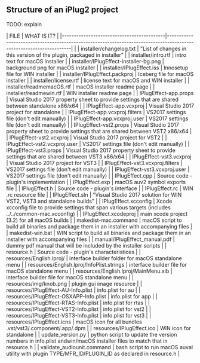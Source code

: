 ## Structure of an iPlug2 project

TODO: explain

| FILE                                      |  WHAT IS IT?                                                                                                       |
|-------------------------------------------|--------------------------------------------------------------------------------------------------------------------|                                                                          |
| installer/changelog.txt                   | "List of changes in this version of the plugin, packaged in installer"                                             |
| installer/intro.rtf                       | intro text for macOS installer                                                                                     |
| installer/IPlugEffect-installer-bg.png    | background png for macOS installer                                                                                 |
| installer/IPlugEffect.iss                 | Innosetup file for WIN installer                                                                                   |
| installer/IPlugEffect.packproj            | Iceberg file for macOS installer                                                                                   |
| installer/license.rtf                     | license text for macOS and WIN installer                                                                           |
| installer/readmemacOS.rtf                 | macOS installer readme page                                                                                        |
| installer/readmewin.rtf                   | WIN installer readme page                                                                                          |
| IPlugEffect-app.props                     | Visual Studio 2017 property sheet to provide settings that are shared between standalone x86/x64                   |
| IPlugEffect-app.vcxproj                   | Visual Studio 2017 project for standalone                                                                          |
| IPlugEffect-app.vcxproj.filters           | VS2017 settings file (don't edit manually)                                                                         |
| IPlugEffect-app.vcxproj.user              | VS2017 settings file (don't edit manually)                                                                         |
| IPlugEffect-vst2.props                    | Visual Studio 2017 property sheet to provide settings that are shared between VST2 x86/x64                         |
| IPlugEffect-vst2.vcxproj                  | Visual Studio 2017 project for VST2                                                                                |
| IPlugEffect-vst2.vcxproj.user             | VS2017 settings file (don't edit manually)                                                                         |
| IPlugEffect-vst3.props                    | Visual Studio 2017 property sheet to provide settings that are shared between VST3 x86/x64                         |
| IPlugEffect-vst3.vcxproj                  | Visual Studio 2017 project for VST3                                                                                |
| IPlugEffect-vst3.vcxproj.filters          | VS2017 settings file (don't edit manually)                                                                         |
| IPlugEffect-vst3.vcxproj.user             | VS2017 settings file (don't edit manually)                                                                         |
| IPlugEffect.cpp                           | Source code - plugin's implementation                                                                              |
| IPlugEffect.exp                           | macOS auv2 symbol exports file                                                                                     |
| IPlugEffect.h                             | Source code - plugin's interface                                                                                   |
| IPlugEffect.rc                            | WIN .rc resource file                                                                                              |
| IPlugEffect.sln                           | "Visual Studio 2017 solution for WIN VST2, VST3 and standalone builds"                                             |
| IPlugEffect.xcconfig                      | Xcode xcconfig file to provide settings that span various targets (includes ../../common-mac.xcconfig)                 | 
| IPlugEffect.xcodeproj                     | main xcode project (3.2) for all macOS builds                                                                      |
| makedist-mac.command                      | macOS script to build all binaries and package them in an installer with accompanying files                        |
| makedist-win.bat                          | WIN script to build all binaries and package them in an installer with accompanying files                          |
| manual/IPlugEffect_manual.pdf             | dummy pdf manual that will be included by the installer scripts                                                    |
| resource.h                                | Source code - plugin's characteristices                                                                            |
| resources/English.lproj/                  | interface builder folder for macOS standalone menu                                                                 |
| resources/English.lproj/InfoPlist.strings | interface builder file for macOS standalone menu                                                                   |
| resources/English.lproj/MainMenu.xib      | interface builder file for macOS standalone menu                                                                   |
| resources/img/knob.png                    | plugin gui image resource                                                                                          |
| resources/IPlugEffect-AU-Info.plist       | info.plist for au                                                                                                  |
| resources/IPlugEffect-OSXAPP-Info.plist   | info.plist for app                                                                                                 |
| resources/IPlugEffect-RTAS-Info.plist     | info.plist for rtas                                                                                                |
| resources/IPlugEffect-VST2-Info.plist     | info.plist for vst2                                                                                                |
| resources/IPlugEffect-VST3-Info.plist     | info.plist for vst3                                                                                                |
| resources/IPlugEffect.icns                | macOS icon for all bundles .vst/vst3/.component/.app/.dpm                                                          |
| resources/IPlugEffect.ico                 | WIN icon for standalone                                                                                            |
| update_version.py                         | python script to update the version numbers in info.plist andwin/macOS installer files to match that in resource.h |
| validate_audiounit.command                | bash script to run macOS auval utility with plugin TYPE/MFR_ID/PLUGIN_ID as declared in resource.h                 |
